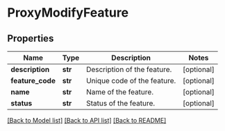 # ProxyModifyFeature

## Properties
Name | Type | Description | Notes
------------ | ------------- | ------------- | -------------
**description** | **str** | Description of the feature.  | [optional] 
**feature_code** | **str** | Unique code of the feature.  | [optional] 
**name** | **str** | Name of the feature.  | [optional] 
**status** | **str** | Status of the feature.  | [optional] 

[[Back to Model list]](../README.md#documentation-for-models) [[Back to API list]](../README.md#documentation-for-api-endpoints) [[Back to README]](../README.md)


